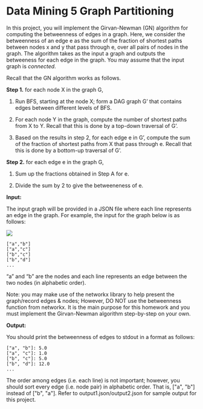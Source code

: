 Data Mining 5 Graph Partitioning
================

In this project, you will implement the Girvan-Newman (GN) algorithm for computing the betweenness of edges in a graph. Here, we consider the betweenness of an edge e as the sum of the fraction of shortest paths between nodes x and y that pass through e, over all pairs of nodes in the graph. The algorithm takes as the input a graph and outputs the betweeness for each edge in the graph. You may assume that the input graph is *connected*.

Recall that the GN algorithm works as follows.

**Step 1.** for each node X in the graph G,

1.  Run BFS, starting at the node X; form a DAG graph G’ that contains edges between different levels of BFS.

2.  For each node Y in the graph, compute the number of shortest paths from X to Y. Recall that this is done by a top-down traversal of G’.

3.  Based on the results in step 2, for each edge e in G’, compute the sum of the fraction of shortest paths from X that pass through e. Recall that this is done by a bottom-up traversal of G’.

**Step 2.** for each edge e in the graph G,

1.  Sum up the fractions obtained in Step A for e.

2.  Divide the sum by 2 to give the betweeneness of e.

**Input:**

The input graph will be provided in a JSON file where each line represents an edge in the graph. For example, the input for the graph below is as follows:

<img src="Data_Mining_5_Graph_Partitioning_files/figure-markdown_github-ascii_identifiers/unnamed-chunk-1-1.png" style="display: block; margin: auto;" />

    ["a","b"]
    ["a","c"]
    ["b","c"]
    ["b","d"]
    ...

“a” and “b” are the nodes and each line represents an edge between the two nodes (in alphabetic order).

Note: you may make use of the networkx library to help present the graph/record edges & nodes; However, DO NOT use the betweenness function from networkx. It is the main purpose for this homework and you must implement the Girvan-Newman algorithm step-by-step on your own.

**Output:**

You should print the betweenness of edges to stdout in a format as follows:

    ["a", "b"]: 5.0
    ["a", "c"]: 1.0
    ["b", "c"]: 5.0
    ["b", "d"]: 12.0
    ...

The order among edges (i.e. each line) is not important; however, you should sort every edge (i.e. node pair) in alphabetic order. That is, \["a", "b"\] instead of \["b", "a"\]. Refer to output1.json/output2.json for sample output for this project.
